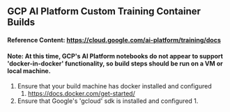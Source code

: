 ## GCP AI Platform Custom Training Container Builds
#### Reference Content: https://cloud.google.com/ai-platform/training/docs
#### Note: At this time, GCP's AI Platform notebooks do not appear to support 'docker-in-docker' functionality, so build steps should be run on a VM or local machine.

1. Ensure that your build machine has docker installed and configured
    1. https://docs.docker.com/get-started/
1. Ensure that Google's 'gcloud' sdk is installed and configured
    1. 